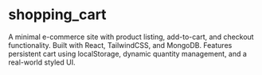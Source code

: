 # shopping_cart
A minimal e-commerce site with product listing, add-to-cart, and checkout functionality. Built with React, TailwindCSS, and MongoDB. Features persistent cart using localStorage, dynamic quantity management, and a real-world styled UI.
